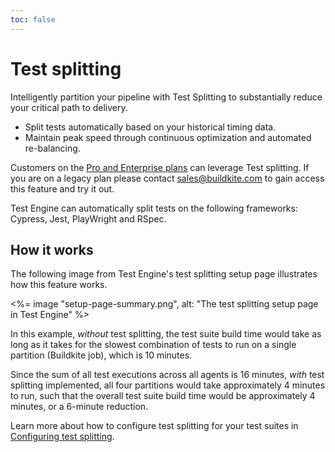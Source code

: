 ```yaml
---
toc: false
---
```


# Test splitting

Intelligently partition your pipeline with Test Splitting to substantially reduce your critical path to delivery.

- Split tests automatically based on your historical timing data.
- Maintain peak speed through continuous optimization and automated re-balancing.

Customers on the [Pro and Enterprise plans](https://buildkite.com/pricing/) can
leverage Test splitting. If you are on a legacy plan please contact sales@buildkite.com
to gain access this feature and try it out.

Test Engine can automatically split tests on the following frameworks: Cypress, Jest, PlayWright and RSpec.

## How it works

The following image from Test Engine's test splitting setup page illustrates how this feature works.

<%= image "setup-page-summary.png", alt: "The test splitting setup page in Test Engine" %>

In this example, _without_ test splitting, the test suite build time would take as long as it takes for the slowest combination of tests to run on a single partition (Buildkite job), which is 10 minutes.

Since the sum of all test executions across all agents is 16 minutes, _with_ test splitting implemented, all four partitions would take approximately 4 minutes to run, such that the overall test suite build time would be approximately 4 minutes, or a 6-minute reduction.

Learn more about how to configure test splitting for your test suites in [Configuring test splitting](/docs/test-engine/test-splitting/configuring).
